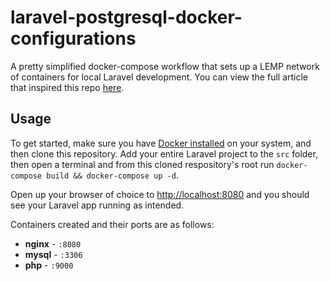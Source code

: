 # laravel-postgresql-docker-configurations
A pretty simplified docker-compose workflow that sets up a LEMP network of containers for local Laravel development. You can view the full article that inspired this repo [here](https://medium.com/@aschmelyun).


## Usage

To get started, make sure you have [Docker installed](https://docs.docker.com/docker-for-mac/install/) on your system, and then clone this repository. Add your entire Laravel project to the `src` folder, then open a terminal and from this cloned respository's root run `docker-compose build && docker-compose up -d`. 

Open up your browser of choice to [http://localhost:8080](http://localhost:8080) and you should see your Laravel app running as intended. 

Containers created and their ports are as follows:

- **nginx** - `:8080`
- **mysql** - `:3306`
- **php** - `:9000`
